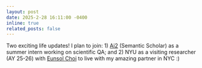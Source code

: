 ```yaml
---
layout: post
date: 2025-2-28 16:11:00 -0400
inline: true
related_posts: false
---
```


Two exciting life updates! I plan to join: 1) [Ai2](https://allenai.org/) (Semantic Scholar) as a summer intern working on scientific QA; and 2) NYU as a visiting researcher (AY 25-26) with [Eunsol Choi](https://eunsol.github.io/) to live with my amazing partner in NYC :) 
